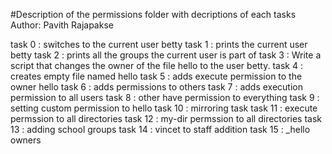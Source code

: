 #Description of the permissions folder with decriptions of each tasks
Author:  Pavith Rajapakse

task 0 : switches to the current user betty
task 1  : prints the current user betty
task 2 : prints all the groups the current user is part of
task 3 : Write a script that changes the owner of the file hello to the user betty.
task 4 : creates empty file named hello
task 5 : adds execute permission to the owner hello
task 6 : adds permissions to others
task 7 : adds execution permission to all users
task 8 : other have permission to everything
task 9 : setting custom permission to hello
task 10 : mirroring task
task 11 : execute permssion to all directories
task 12 : my-dir  permssion to all directories
task 13 : adding school groups
task 14 : vincet to staff addition
task 15 : _hello owners




















